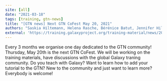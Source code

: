 ```yaml
---
site: [all]
date: "2021-03-18"
tags: [training, gtn-news]
title: "[GTN news] Next GTN CoFest May 20, 2021"
authors: "Saskia Hiltemann, Helena Rasche, Bérénice Batut, Jennifer Hillman-Jackson, Delphine Lariviere, Anna Syme, Maria Doyle"
external: 'https://training.galaxyproject.org/training-material/news/2021/03/18/gtn_cofest_may.html'
---
```


Every 3 months we organise one day dedicated to the GTN community! Thursday, May 20th is the next GTN CoFest. We will be working on the training materials, have discussions with the global Galaxy traning community. Do you teach with Galaxy? Want to learn how to add your tutorial to the GTN? New to the community and just want to learn more? Everybody is welcome!

